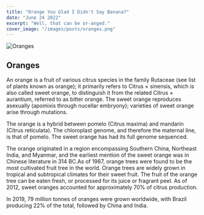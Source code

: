 ```yaml
---
title: "Orange You Glad I Didn't Say Banana?"
date: "June 24 2022"
excerpt: "Well, that can be or-anged."
cover_image: "/images/posts/oranges.png"
---
```


![Oranges]("/../../public/images/posts/oranges.png")

## Oranges
An orange is a fruit of various citrus species in the family Rutaceae (see list of plants known as orange); it primarily refers to Citrus × sinensis, which is also called sweet orange, to distinguish it from the related Citrus × aurantium, referred to as bitter orange. The sweet orange reproduces asexually (apomixis through nucellar embryony); varieties of sweet orange arise through mutations.

The orange is a hybrid between pomelo (Citrus maxima) and mandarin (Citrus reticulata). The chloroplast genome, and therefore the maternal line, is that of pomelo. The sweet orange has had its full genome sequenced.

The orange originated in a region encompassing Southern China, Northeast India, and Myanmar, and the earliest mention of the sweet orange was in Chinese literature in 314 BC.As of 1987, orange trees were found to be the most cultivated fruit tree in the world. Orange trees are widely grown in tropical and subtropical climates for their sweet fruit. The fruit of the orange tree can be eaten fresh, or processed for its juice or fragrant peel. As of 2012, sweet oranges accounted for approximately 70% of citrus production.

In 2019, 79 million tonnes of oranges were grown worldwide, with Brazil producing 22% of the total, followed by China and India.